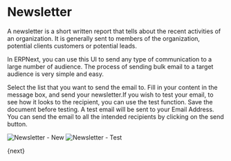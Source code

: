 <!-- add-breadcrumbs -->
# Newsletter

A newsletter is a short written report that tells about the recent activities
of an organization. It is generally sent to members of the organization,
potential clients customers or potential leads.

In ERPNext, you can use this UI to send any type of communication to a large
number of audience. The process of sending bulk email to a target audience is
very simple and easy.

Select the list that you want to send the email to. Fill in your content in
the message box, and send your newsletter.If you wish to test your email, to
see how it looks to the recipient, you can use the test function. Save the
document before testing. A test email will be sent to your Email Address. You can
send the email to all the intended recipients by clicking on the send button.

<img class="screenshot" alt="Newsletter - New" src="/docs/assets/img/crm/newsletter-new.png">

<img class="screenshot" alt="Newsletter - Test" src="/docs/assets/img/crm/newsletter-test.png">

{next}
